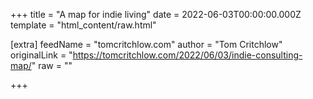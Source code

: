 
+++
title = "A map for indie living"
date = 2022-06-03T00:00:00.000Z
template = "html_content/raw.html"

[extra]
feedName = "tomcritchlow.com"
author = "Tom Critchlow"
originalLink = "https://tomcritchlow.com/2022/06/03/indie-consulting-map/"
raw = ""

+++

